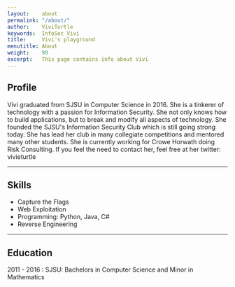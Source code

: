 ```yaml
---
layout:    about
permalink: "/about/"
author:    ViviTurtle
keywords:  InfoSec Vivi
title:     Vivi's playground
menutitle: About
weight:    90
excerpt:   This page contains info about Vivi
---
```


## Profile

Vivi graduated from SJSU in Computer Science in 2016. She is a tinkerer of technology with a passion for Information Security. She not only knows how to build applications, but to break and modify all aspects of technology.  She founded the SJSU's Information Security Club which is still going strong today. She has lead her club in many collegiate competitions and mentored many other students. She is currently working for Crowe Horwath doing Risk Consulting. If you feel the need to contact her, feel free at her twitter: vivieturtle

---

## Skills

- Capture the Flags
- Web Exploitation
- Programming: Python, Java, C#
- Reverse Engineering

---

## Education

2011 - 2016
: SJSU: Bachelors in Computer Science and Minor in Mathematics